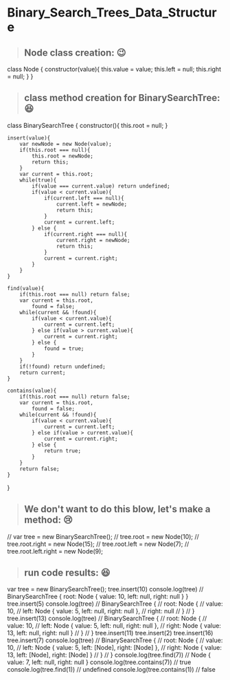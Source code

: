 # Binary_Search_Trees_Data_Structure


> ## Node class creation: :wink:

class Node {
    constructor(value){
        this.value = value;
        this.left = null;
        this.right = null;
    }
}

> ## class method creation for BinarySearchTree: :laughing:

class BinarySearchTree {
    constructor(){
        this.root = null;
    }

    insert(value){
        var newNode = new Node(value);
        if(this.root === null){
            this.root = newNode;
            return this;
        }
        var current = this.root;
        while(true){
            if(value === current.value) return undefined;
            if(value < current.value){
                if(current.left === null){
                    current.left = newNode;
                    return this;
                }
                current = current.left;
            } else {
                if(current.right === null){
                    current.right = newNode;
                    return this;
                } 
                current = current.right;
            }
        }
    }

    find(value){
        if(this.root === null) return false;
        var current = this.root,
            found = false;
        while(current && !found){
            if(value < current.value){
                current = current.left;
            } else if(value > current.value){
                current = current.right;
            } else {
                found = true;
            }
        }
        if(!found) return undefined;
        return current;
    }

    contains(value){
        if(this.root === null) return false;
        var current = this.root,
            found = false;
        while(current && !found){
            if(value < current.value){
                current = current.left;
            } else if(value > current.value){
                current = current.right;
            } else {
                return true;
            }
        }
        return false;
    }
}

> ## We don't want to do this blow, let's make a method: :cry:

// var tree = new BinarySearchTree();
// tree.root = new Node(10);
// tree.root.right = new Node(15);
// tree.root.left = new Node(7);
// tree.root.left.right = new Node(9);


> ## run code results: :laughing:

var tree = new BinarySearchTree();
tree.insert(10)
console.log(tree) // BinarySearchTree { root: Node { value: 10, left: null, right: null } }
tree.insert(5)
console.log(tree)
// BinarySearchTree {
//   root: Node {
//     value: 10,
//     left: Node { value: 5, left: null, right: null },
//     right: null
//   }
// }
tree.insert(13)
console.log(tree)
// BinarySearchTree {
//   root: Node {
//     value: 10,
//     left: Node { value: 5, left: null, right: null },
//     right: Node { value: 13, left: null, right: null }
//   }
// }
tree.insert(11)
tree.insert(2)
tree.insert(16)
tree.insert(7)
console.log(tree)
// BinarySearchTree {
//   root: Node {
//     value: 10,
//     left: Node { value: 5, left: [Node], right: [Node] },
//     right: Node { value: 13, left: [Node], right: [Node] }
//   }
// }
console.log(tree.find(7)) // Node { value: 7, left: null, right: null }
console.log(tree.contains(7)) // true
console.log(tree.find(1)) // undefined
console.log(tree.contains(1)) // false

